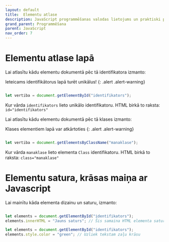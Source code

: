 ```yaml
---
layout: default
title:  Elementu atlase
description: JavaScript programmēšanas valodas lietojums un praktiski piemēri
grand_parent: Programmēšana
parent: JavaScript
nav_order: 7
---
```


# Elementu atlase lapā

Lai atlasītu kādu elementu dokumentā pēc tā identifikatora izmanto:

Ieteicams identifikātorus lapā turēt unikālus!
{: .alert .alert-warning}


~~~js

let vertiba = document.getElementById("identifikators");

~~~

Kur vārda `identifikators` lieto unikālo identifikatoru. HTML birkā to raksta: `id="identifikators"`

Lai atlasītu kādu elementu dokumentā pēc tā klases izmanto:

Klases elementiem lapā var atkārtoties
{: .alert .alert-warning}


~~~js

let vertiba = document.getElementsByClassName("manaklase");

~~~

Kur vārda `manaklase` lieto elementa  `Class` identifikatoru. HTML birkā to raksta: `class="manaklase"`

# Elementu satura, krāsas maiņa ar Javascript

Lai mainītu kāda elementa dizainu un saturu, izmanto:

~~~js

let elements = document.getElementById("identifikators");
elements.innerHTML = "Jauns saturs"; // Šis samaina HTML elementa saturu.

let elements = document.getElementById("identifikators");
elements.style.color = "green"; // Uzliek tekstam zaļu krāsu

~~~